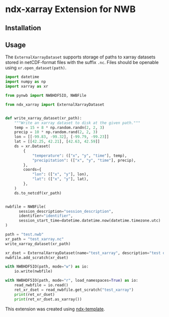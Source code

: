 # ndx-xarray Extension for NWB

## Installation


## Usage
The `ExternalXarrayDataset` supports storage of paths to xarray datasets stored in netCDF-format files
with the suffix `.nc`. Files should be openable using `xr.open_dataset(path)`.

```python
import datetime
import numpy as np
import xarray as xr

from pynwb import NWBHDF5IO, NWBFile

from ndx_xarray import ExternalXarrayDataset


def write_xarray_dataset(xr_path):
    """Write an xarray dataset to disk at the given path."""
    temp = 15 + 8 * np.random.randn(2, 2, 3)
    precip = 10 * np.random.rand(2, 2, 3)
    lon = [[-99.83, -99.32], [-99.79, -99.23]]
    lat = [[42.25, 42.21], [42.63, 42.59]]
    ds = xr.Dataset(
        {
            "temperature": (["x", "y", "time"], temp),
            "precipitation": (["x", "y", "time"], precip),
        },
        coords={
            "lon": (["x", "y"], lon),
            "lat": (["x", "y"], lat),
        },
    )
    ds.to_netcdf(xr_path)


nwbfile = NWBFile(
      session_description="session_description",
      identifier="identifier",
      session_start_time=datetime.datetime.now(datetime.timezone.utc)
)

path = "test.nwb"
xr_path = "test_xarray.nc"
write_xarray_dataset(xr_path)

xr_dset = ExternalXarrayDataset(name="test_xarray", description="test description", path=xr_path)
nwbfile.add_scratch(xr_dset)

with NWBHDF5IO(path, mode="w") as io:
    io.write(nwbfile)

with NWBHDF5IO(path, mode="r", load_namespaces=True) as io:
    read_nwbfile = io.read()
    ret_xr_dset = read_nwbfile.get_scratch("test_xarray")
    print(ret_xr_dset)
    print(ret_xr_dset.as_xarray())
```


This extension was created using [ndx-template](https://github.com/nwb-extensions/ndx-template).
